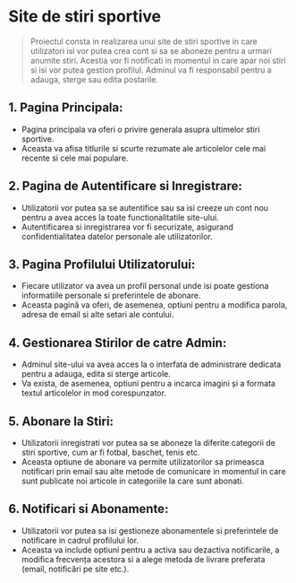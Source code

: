 # Site de stiri sportive
> Proiectul consta in realizarea unui site de stiri sportive in care utilizatori isi vor putea crea cont si sa se aboneze pentru a urmari anumite stiri. Acestia vor fi notificati in momentul in care apar noi stiri si isi vor putea gestion profilul. Adminul va fi responsabil pentru a adauga, sterge sau edita postarile.

## 1. Pagina Principala:

- Pagina principala va oferi o privire generala asupra ultimelor stiri sportive.
- Aceasta va afisa titlurile si scurte rezumate ale articolelor cele mai recente si cele mai populare.

## 2. Pagina de Autentificare si Inregistrare:

- Utilizatorii vor putea sa se autentifice sau sa isi creeze un cont nou pentru a avea acces la toate functionalitatile site-ului.
- Autentificarea si inregistrarea vor fi securizate, asigurand confidentialitatea datelor personale ale utilizatorilor.

## 3. Pagina Profilului Utilizatorului:

- Fiecare utilizator va avea un profil personal unde isi poate gestiona informatiile personale si preferintele de abonare.
- Aceasta pagină va oferi, de asemenea, optiuni pentru a modifica parola, adresa de email si alte setari ale contului.

## 4. Gestionarea Stirilor de catre Admin:

- Adminul site-ului va avea acces la o interfata de administrare dedicata pentru a adauga, edita si sterge articole.
- Va exista, de asemenea, optiuni pentru a incarca imagini și a formata textul articolelor in mod corespunzator.

## 5. Abonare la Stiri:

- Utilizatorii inregistrati vor putea sa se aboneze la diferite categorii de stiri sportive, cum ar fi fotbal, baschet, tenis etc.
- Aceasta optiune de abonare va permite utilizatorilor sa primeasca notificari prin email sau alte metode de comunicare in momentul in care sunt publicate noi articole in categoriile la care sunt abonati.

## 6. Notificari si Abonamente:

- Utilizatorii vor putea sa isi gestioneze abonamentele si preferintele de notificare in cadrul profilului lor.
- Aceasta va include optiuni pentru a activa sau dezactiva notificarile, a modifica frecvența acestora si a alege metoda de livrare preferata (email, notificări pe site etc.).


